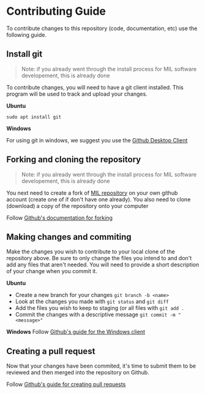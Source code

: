 # Contributing Guide
To contribute changes to this repository (code, documentation, etc) use the following guide.

## Install git
> Note: if you already went through the install process for MIL software developement, this is already done

To contribute changes, you will need to have a git client installed. This program will be used to track and upload your changes.


**Ubuntu**

`sudo apt install git`

**Windows**

For using git in windows, we suggest you use the [Github Desktop Client](https://desktop.github.com/)

## Forking and cloning the repository
> Note: if you already went through the install process for MIL software developement, this is already done

You next need to create a fork of [MIL repository](https://github.com/uf-mil/mil) on your own github account (create one of if don't have one already). You also need to clone (download) a copy of the repository onto your computer

Follow [Github's documentation for forking](https://help.github.com/en/articles/fork-a-repo)


## Making changes and commiting
Make the changes you wish to contribute to your local clone of the repository above. Be sure to only change the files you intend to and don't add any files that aren't needed. You will need to provide a short description of your change when you commit it.

**Ubuntu**

* Create a new branch for your changes `git branch -b <name>`
* Look at the changes you made with `git status` and `git diff`
* Add the files you wish to keep to staging (or all files with `git add .`
* Commit the changes with a descriptive message `git commit -m "<message>"`

**Windows**
Follow [Github's guide for the Windows client](
https://help.github.com/en/desktop/contributing-to-projects/committing-and-reviewing-changes-to-your-project)

## Creating a pull request
Now that your changes have been commited, it's time to submit them to be reviewed and then merged into the repository on Github.

Follow [Github's guide for creating pull requests](https://help.github.com/en/desktop/contributing-to-projects/creating-a-pull-request)
